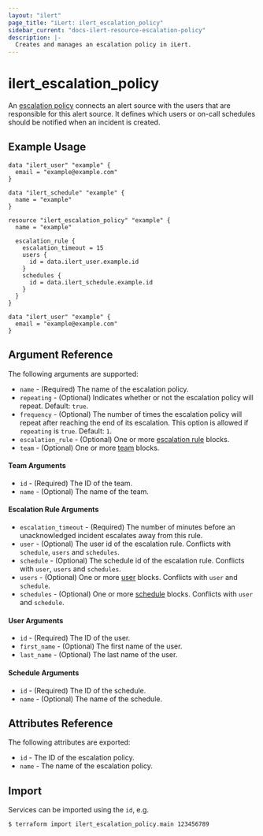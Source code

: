 ```yaml
---
layout: "ilert"
page_title: "iLert: ilert_escalation_policy"
sidebar_current: "docs-ilert-resource-escalation-policy"
description: |-
  Creates and manages an escalation policy in iLert.
---
```


# ilert_escalation_policy

An [escalation policy](https://api.ilert.com/api-docs/#tag/Escalation-Policies) connects an alert source with the users that are responsible for this alert source. It defines which users or on-call schedules should be notified when an incident is created.

## Example Usage

```hcl
data "ilert_user" "example" {
  email = "example@example.com"
}

data "ilert_schedule" "example" {
  name = "example"
}

resource "ilert_escalation_policy" "example" {
  name = "example"

  escalation_rule {
    escalation_timeout = 15
    users {
      id = data.ilert_user.example.id
    }
    schedules {
      id = data.ilert_schedule.example.id
    }
  }
}

data "ilert_user" "example" {
  email = "example@example.com"
}
```

## Argument Reference

The following arguments are supported:

- `name` - (Required) The name of the escalation policy.
- `repeating` - (Optional) Indicates whether or not the escalation policy will repeat. Default: `true`.
- `frequency` - (Optional) The number of times the escalation policy will repeat after reaching the end of its escalation. This option is allowed if `repeating` is `true`. Default: `1`.
- `escalation_rule` - (Optional) One or more [escalation rule](#escalation-rule-arguments) blocks.
- `team` - (Optional) One or more [team](#team-arguments) blocks.

#### Team Arguments

- `id` - (Required) The ID of the team.
- `name` - (Optional) The name of the team.

#### Escalation Rule Arguments

- `escalation_timeout` - (Required) The number of minutes before an unacknowledged incident escalates away from this rule.
- `user` - (Optional) The user id of the escalation rule. Conflicts with `schedule`, `users` and `schedules`.
- `schedule` - (Optional) The schedule id of the escalation rule. Conflicts with `user`, `users` and `schedules`.
- `users` - (Optional) One or more [user](#user-arguments) blocks. Conflicts with `user` and `schedule`.
- `schedules` - (Optional) One or more [schedule](#schedule-arguments) blocks. Conflicts with `user` and `schedule`.

#### User Arguments

- `id` - (Required) The ID of the user.
- `first_name` - (Optional) The first name of the user.
- `last_name` - (Optional) The last name of the user.

#### Schedule Arguments

- `id` - (Required) The ID of the schedule.
- `name` - (Optional) The name of the schedule.

## Attributes Reference

The following attributes are exported:

- `id` - The ID of the escalation policy.
- `name` - The name of the escalation policy.

## Import

Services can be imported using the `id`, e.g.

```sh
$ terraform import ilert_escalation_policy.main 123456789
```
